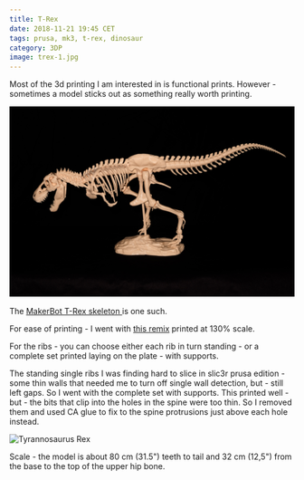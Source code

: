 ```yaml
---
title: T-Rex
date: 2018-11-21 19:45 CET
tags: prusa, mk3, t-rex, dinosaur
category: 3DP
image: trex-1.jpg
---
```


Most of the 3d printing I am interested in is functional prints. However - sometimes a model
sticks out as something really worth printing.

![Tyrannosaurus Rex](trex-1.jpg 'Tyrannosaurus Rex')

The [MakerBot T-Rex skeleton ](https://www.thingiverse.com/thing:275091) is one such.

For ease of printing - I went with [this remix](https://www.thingiverse.com/thing:2314156) printed at 130%
scale.

For the ribs - you can choose either each rib in turn standing - or a complete set printed laying on the plate - with supports.

The standing single ribs I was finding hard to slice in slic3r prusa edition - some thin walls that needed me to turn off single wall detection, but - still left gaps. So I went with the complete set with supports. This printed well - but - the bits that clip into the holes in the spine were too thin. So I removed them and used CA glue to fix to the spine protrusions just above each hole instead.

![Tyrannosaurus Rex](trex-2.jpg 'Tyrannosaurus Rex')

Scale - the model is about 80 cm (31.5") teeth to tail and 32 cm (12,5") from the base to the top of the upper hip bone.
